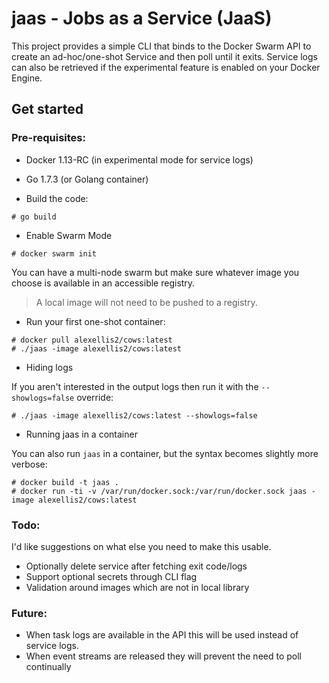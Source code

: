 # jaas - Jobs as a Service (JaaS)

This project provides a simple CLI that binds to the Docker Swarm API to create an ad-hoc/one-shot Service and then poll until it exits. Service logs can also be retrieved if the experimental feature is enabled on your Docker Engine.

## Get started

### Pre-requisites:

* Docker 1.13-RC (in experimental mode for service logs)
* Go 1.7.3 (or Golang container)

* Build the code:

```
# go build
```

* Enable Swarm Mode

```
# docker swarm init
```

You can have a multi-node swarm but make sure whatever image you choose is available in an accessible registry.

> A local image will not need to be pushed to a registry.

* Run your first one-shot container:

```
# docker pull alexellis2/cows:latest
# ./jaas -image alexellis2/cows:latest
```

* Hiding logs

If you aren't interested in the output logs then run it with the `--showlogs=false` override:

```
# ./jaas -image alexellis2/cows:latest --showlogs=false
```

* Running jaas in a container

You can also run `jaas` in a container, but the syntax becomes slightly more verbose:

```
# docker build -t jaas .
# docker run -ti -v /var/run/docker.sock:/var/run/docker.sock jaas -image alexellis2/cows:latest
```

### Todo:

I'd like suggestions on what else you need to make this usable.

* Optionally delete service after fetching exit code/logs
* Support optional secrets through CLI flag
* Validation around images which are not in local library

### Future:

* When task logs are available in the API this will be used instead of service logs.
* When event streams are released they will prevent the need to poll continually
